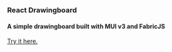 ### React Drawingboard

#### A simple drawingboard built with MUI v3 and FabricJS

[Try it here.](https://react-drawboard.charlesdlandau.net/)
